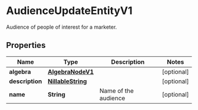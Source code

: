 

# AudienceUpdateEntityV1

Audience of people of interest for a marketer.

## Properties

| Name | Type | Description | Notes |
|------------ | ------------- | ------------- | -------------|
|**algebra** | [**AlgebraNodeV1**](AlgebraNodeV1.md) |  |  [optional] |
|**description** | [**NillableString**](NillableString.md) |  |  [optional] |
|**name** | **String** | Name of the audience |  [optional] |



